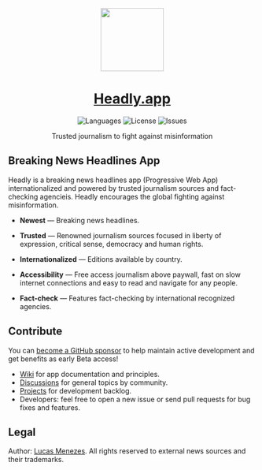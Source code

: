 <div align="center">
<a href="https://headly.app/">
<img height="128" src="https://headly.app/images/headly-logo-color.svg">
</a>
</div>
<h1 align="center">
<a href="https://headly.app/">Headly.app</a>
</h1>
<p align="center">
<img alt="Languages" src="https://img.shields.io/badge/languages available-3-ffde17">
<img alt="License" src="https://img.shields.io/github/license/lucasm/headly?color=ff7157">
<img alt="Issues" src="https://img.shields.io/github/issues/lucasm/headly?color=ff4e66">
</p>
<p align="center">
Trusted journalism to fight against misinformation<br>
</p>

## Breaking News Headlines App

Headly is a breaking news headlines app (Progressive Web App) internationalized and powered by trusted journalism sources and fact-checking agencieis. Headly encourages the global fighting against misinformation.

- **Newest** — Breaking news headlines.

- **Trusted** — Renowned journalism sources focused in liberty of expression, critical sense, democracy and human rights.

- **Internationalized** — Editions available by country.

- **Accessibility** — Free access journalism above paywall, fast on slow internet connections and easy to read and navigate for any people.

- **Fact-check** — Features fact-checking by international recognized agencies.

## Contribute

You can [become a GitHub sponsor](https://github.com/sponsors/lucasm) to help maintain active development and get benefits as early Beta access!

- [Wiki](https://github.com/lucasm/headly/wiki) for app documentation and principles.
- [Discussions](https://github.com/lucasm/headly/discussions) for general topics by community.
- [Projects](https://github.com/lucasm/headly/projects/1?fullscreen=true) for development backlog.
- Developers: feel free to open a new issue or send pull requests for bug fixes and features.

## Legal

Author: [Lucas Menezes](https://lucasm.dev/?utm_source=headly_repo). All rights reserved to external news sources and their trademarks.
